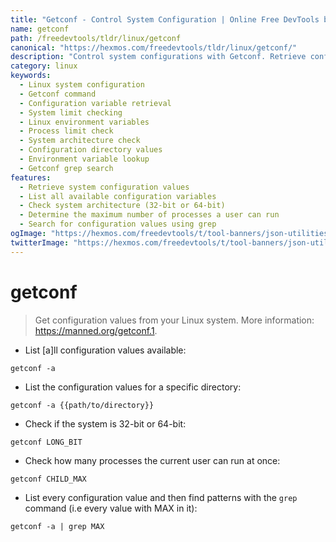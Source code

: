 ```yaml
---
title: "Getconf - Control System Configuration | Online Free DevTools by Hexmos"
name: getconf
path: /freedevtools/tldr/linux/getconf
canonical: "https://hexmos.com/freedevtools/tldr/linux/getconf/"
description: "Control system configurations with Getconf. Retrieve configuration variables and system limits. Free online tool, no registration required."
category: linux
keywords:
  - Linux system configuration
  - Getconf command
  - Configuration variable retrieval
  - System limit checking
  - Linux environment variables
  - Process limit check
  - System architecture check
  - Configuration directory values
  - Environment variable lookup
  - Getconf grep search
features:
  - Retrieve system configuration values
  - List all available configuration variables
  - Check system architecture (32-bit or 64-bit)
  - Determine the maximum number of processes a user can run
  - Search for configuration values using grep
ogImage: "https://hexmos.com/freedevtools/t/tool-banners/json-utilities-banner.png"
twitterImage: "https://hexmos.com/freedevtools/t/tool-banners/json-utilities-banner.png"
---
```


# getconf

> Get configuration values from your Linux system.
> More information: <https://manned.org/getconf.1>.

- List [a]ll configuration values available:

`getconf -a`

- List the configuration values for a specific directory:

`getconf -a {{path/to/directory}}`

- Check if the system is 32-bit or 64-bit:

`getconf LONG_BIT`

- Check how many processes the current user can run at once:

`getconf CHILD_MAX`

- List every configuration value and then find patterns with the `grep` command (i.e every value with MAX in it):

`getconf -a | grep MAX`
